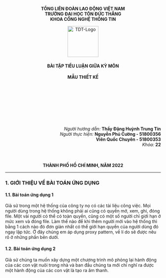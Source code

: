 <div align="center">

**TỔNG LIÊN ĐOÀN LAO ĐỘNG VIỆT NAM**<br>
**TRƯỜNG ĐẠI HỌC TÔN ĐỨC THẮNG**<br>
**KHOA CÔNG NGHỆ THÔNG TIN**

<img src="https://upload.wikimedia.org/wikipedia/vi/1/1b/TĐT_logo.png"  alt="TDT-Logo" width="100">

#### BÀI TẬP TIỂU LUẬN GIỮA KỲ MÔN

#### MẪU THIẾT KẾ


</div>

<div align="right" style="margin-top: 150px">

_Người hướng dẫn:_ **Thầy Đặng Huỳnh Trung Tín** <br>
_Người thực hiện:_ **Nguyễn Phú Cường - 51800356** <br>
**Viên Quốc Chuyên - 51800353** <br>
_Khóa:_ **22**

</div>

<div align="center" style="margin-top: 50px">

**THÀNH PHỐ HỒ CHÍ MINH, NĂM 2022**

</div>

---

### 1. GIỚI THIỆU VỀ BÀI TOÁN ỨNG DỤNG

#### 1.1. Bài toán ứng dụng 1

Giả sử trong một hệ thống của công ty nọ có các tài liệu công việc. Mọi người dùng trong hệ thống không phải ai cũng có quyền mở, xem, ghi, đóng file. Một vài người có thể có toàn quyền, cũng có một số người chỉ giới hạn ở mức xem và đóng file. Làm thế nào để khi thêm người mới vào hệ thống thì bằng 1 cách nào đó đơn giản nhất có thể giới hạn quyền của người dùng đó ngay lập tức. Ở đây chúng em áp dụng proxy pattern, về lí do sẽ được nêu rõ ở những phần bên dưới. 

#### 1.2. Bài toán ứng dụng 2

Giả sử chúng ta muốn xây dựng một chương trình mô phỏng lại hành động của các con vật nuôi trong nhà và ban đầu chúng ta mới chỉ nghĩ ra được một hành động của các con vật là tạo ra âm thanh.